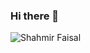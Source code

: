 ### Hi there 👋

![Shahmir Faisal](https://pbs.twimg.com/profile_images/1268895858977890304/aQFhVPFI_400x400.jpg)
